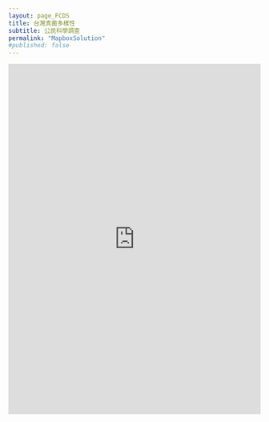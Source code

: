 ```yaml
---
layout: page_FCDS
title: 台灣真菌多樣性
subtitle: 公民科學調查
permalink: "MapboxSolution"
#published: false
---
```

<iframe src="https://script.google.com/macros/s/AKfycbyRqNZEYeLP0LG9dM1J8gVrxdSp15iVSp0YFGtS0x4-m61X_KqJXZ56e1Inwso-NgzP8w/exec" frameborder="0" width="100%" height="700">
</iframe>
